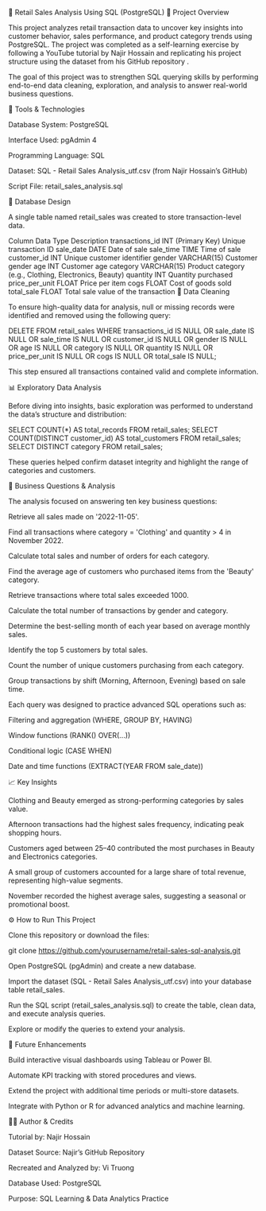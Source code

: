 🛒 Retail Sales Analysis Using SQL (PostgreSQL)
📘 Project Overview

This project analyzes retail transaction data to uncover key insights into customer behavior, sales performance, and product category trends using PostgreSQL.
The project was completed as a self-learning exercise by following a YouTube tutorial by Najir Hossain
 and replicating his project structure using the dataset from his GitHub repository
.

The goal of this project was to strengthen SQL querying skills by performing end-to-end data cleaning, exploration, and analysis to answer real-world business questions.

🧰 Tools & Technologies

Database System: PostgreSQL

Interface Used: pgAdmin 4

Programming Language: SQL

Dataset: SQL - Retail Sales Analysis_utf.csv (from Najir Hossain’s GitHub)

Script File: retail_sales_analysis.sql

🧩 Database Design

A single table named retail_sales was created to store transaction-level data.

Column	Data Type	Description
transactions_id	INT (Primary Key)	Unique transaction ID
sale_date	DATE	Date of sale
sale_time	TIME	Time of sale
customer_id	INT	Unique customer identifier
gender	VARCHAR(15)	Customer gender
age	INT	Customer age
category	VARCHAR(15)	Product category (e.g., Clothing, Electronics, Beauty)
quantity	INT	Quantity purchased
price_per_unit	FLOAT	Price per item
cogs	FLOAT	Cost of goods sold
total_sale	FLOAT	Total sale value of the transaction
🧹 Data Cleaning

To ensure high-quality data for analysis, null or missing records were identified and removed using the following query:

DELETE FROM retail_sales
WHERE transactions_id IS NULL
   OR sale_date IS NULL
   OR sale_time IS NULL
   OR customer_id IS NULL
   OR gender IS NULL
   OR age IS NULL
   OR category IS NULL
   OR quantity IS NULL
   OR price_per_unit IS NULL
   OR cogs IS NULL
   OR total_sale IS NULL;


This step ensured all transactions contained valid and complete information.

📊 Exploratory Data Analysis

Before diving into insights, basic exploration was performed to understand the data’s structure and distribution:

SELECT COUNT(*) AS total_records FROM retail_sales;
SELECT COUNT(DISTINCT customer_id) AS total_customers FROM retail_sales;
SELECT DISTINCT category FROM retail_sales;


These queries helped confirm dataset integrity and highlight the range of categories and customers.

🧠 Business Questions & Analysis

The analysis focused on answering ten key business questions:

Retrieve all sales made on '2022-11-05'.

Find all transactions where category = 'Clothing' and quantity > 4 in November 2022.

Calculate total sales and number of orders for each category.

Find the average age of customers who purchased items from the 'Beauty' category.

Retrieve transactions where total sales exceeded 1000.

Calculate the total number of transactions by gender and category.

Determine the best-selling month of each year based on average monthly sales.

Identify the top 5 customers by total sales.

Count the number of unique customers purchasing from each category.

Group transactions by shift (Morning, Afternoon, Evening) based on sale time.

Each query was designed to practice advanced SQL operations such as:

Filtering and aggregation (WHERE, GROUP BY, HAVING)

Window functions (RANK() OVER(...))

Conditional logic (CASE WHEN)

Date and time functions (EXTRACT(YEAR FROM sale_date))

📈 Key Insights

Clothing and Beauty emerged as strong-performing categories by sales value.

Afternoon transactions had the highest sales frequency, indicating peak shopping hours.

Customers aged between 25–40 contributed the most purchases in Beauty and Electronics categories.

A small group of customers accounted for a large share of total revenue, representing high-value segments.

November recorded the highest average sales, suggesting a seasonal or promotional boost.

⚙️ How to Run This Project

Clone this repository or download the files:

git clone https://github.com/yourusername/retail-sales-sql-analysis.git


Open PostgreSQL (pgAdmin) and create a new database.

Import the dataset (SQL - Retail Sales Analysis_utf.csv) into your database table retail_sales.

Run the SQL script (retail_sales_analysis.sql) to create the table, clean data, and execute analysis queries.

Explore or modify the queries to extend your analysis.

🚀 Future Enhancements

Build interactive visual dashboards using Tableau or Power BI.

Automate KPI tracking with stored procedures and views.

Extend the project with additional time periods or multi-store datasets.

Integrate with Python or R for advanced analytics and machine learning.

🧑‍💻 Author & Credits

Tutorial by: Najir Hossain

Dataset Source: Najir’s GitHub Repository

Recreated and Analyzed by: Vi Truong

Database Used: PostgreSQL

Purpose: SQL Learning & Data Analytics Practice
